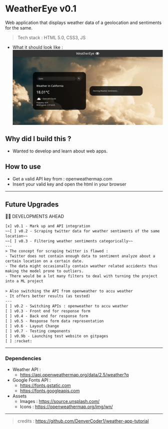 # WeatherEye v0.1
Web application that displays weather data of a geolocation and sentiments for the same.
> Tech stack : HTML 5.0, CSS3, JS 

- What it should look like : ![display 0.1](/assets/0-1.png)

## Why did I build this ?
- Wanted to develop and learn about web apps.

## How to use
- Get a valid API key from : openweathermap.com
- Insert your valid key and open the html in your browser 

---
## Future Upgrades
:construction_worker_man: DEVELOPMENTS AHEAD
```
[x] v0.1 - Mark up and API integration
~~[ ] v0.2 - Scraping twitter data for weather sentiments of the same location~~
~~[ ] v0.3 - Filtering weather sentiments categorically~~
---
> The concept for scraping twitter is flawed : 
- Twitter does not contain enough data to sentiment analyze about a certain location on a certain date.
- The data might occasionally contain weather related accidents thus making the model prone to outliers.
- There would be a lot many filters to deal with turning the project into a ML project

> Also switching the API from openweather to accu weather 
- It offers better results (as tested)
---
[ ] v0.2 - Switching APIs : openweather to accu weather
[ ] v0.3 - Front end for response form
[ ] v0.4 - Back end for response form
[ ] v0.5 - Response form data representation 
[ ] v0.6 - Layout Change
[ ] v0.7 - Testing components
[ ] v0.9b - Launching test website on gitpages
[ ] :rocket:
```

---
### Dependencies 

- Weather API : 
  - https://api.openweathermap.org/data/2.5/weather?q
- Google Fonts API : 
  - https://fonts.gstatic.com
  - https://fonts.googleapis.com
- Assets 
  - Images : https://source.unsplash.com/
  - Icons :  https://openweathermap.org/img/wn/
---

> credits : https://github.com/DenverCoder1/weather-app-tutorial
